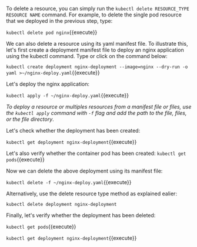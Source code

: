 To delete a resource, you can simply run the `kubectl delete RESOURCE_TYPE RESOURCE NAME` command. For example, to delete the single pod resource that we deployed in the previous step, type:

`kubectl delete pod nginx`{{execute}}

We can also delete a resource using its yaml manifest file. To illustrate this, let's first create a deployment manifest file to deploy an nginx application using the kubectl command. Type or click on the command below:

`kubectl create deployment nginx-deployment --image=nginx --dry-run -o yaml >~/nginx-deploy.yaml`{{execute}}

Let's deploy the nginx application:

`kubectl apply -f ~/nginx-deploy.yaml`{{execute}}

*To deploy a resource or multiples resources from a manifest file or files, use the `kubectl apply` command with `-f` flag and add the path to the file, files, or the file directory*.

Let's check whether the deployment has been created:

`kubectl get deployment nginx-deployment`{{execute}} 

Let's also verify whether the container pod has been created:
`kubectl get pods`{{execute}}

Now we can delete the above deployment using its manifest file:

`kubectl delete -f ~/nginx-deploy.yaml`{{execute}}

Alternatively, use the delete resource type method as explained ealier:

`kubectl delete deployment nginx-deployment`

Finally, let's verify whether the deployment has been deleted: 

`kubectl get pods`{{execute}}

`kubectl get deployment nginx-deployment`{{execute}}

